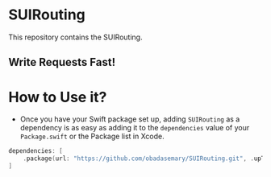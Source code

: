 # SUIRouting

This repository contains the SUIRouting.

## Write Requests Fast!


# How to Use it?

-  Once you have your Swift package set up, adding `SUIRouting` as a dependency is as easy as adding it to the `dependencies` value of your `Package.swift` or the Package list in Xcode.

```swift
dependencies: [
    .package(url: "https://github.com/obadasemary/SUIRouting.git", .upToNextMajor(from: "1.0.4"))
]
```
